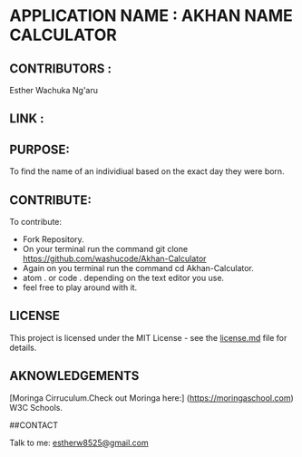        

# APPLICATION NAME : AKHAN NAME CALCULATOR
    
## CONTRIBUTORS : 

Esther Wachuka Ng'aru

## LINK :

    
## PURPOSE: 
To find the name of an individiual based on the exact day they were born.
  
## CONTRIBUTE:

To contribute:
 * Fork Repository.
 * On your terminal run the command git clone https://github.com/washucode/Akhan-Calculator
 * Again on you terminal run the command cd Akhan-Calculator.
 * atom . or code . depending on the text editor you use.
 * feel free to play around with it.

## LICENSE

This project is licensed under the MIT License - see the [license.md](license.md) file for details.

## AKNOWLEDGEMENTS

[Moringa Cirruculum.Check out Moringa here:] (https://moringaschool.com)
W3C Schools.

##CONTACT

Talk to me: estherw8525@gmail.com
